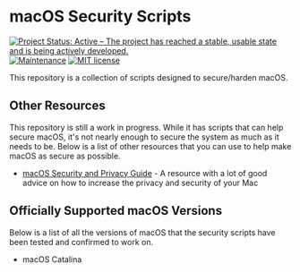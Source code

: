# macOS Security Scripts

[![Project Status: Active – The project has reached a stable, usable state and is being actively developed.](https://www.repostatus.org/badges/latest/active.svg)](https://www.repostatus.org/#active)
[![Maintenance](https://img.shields.io/maintenance/yes/2020)](https://github.com/StrangeRanger/macos-security-scripts/graphs/commit-activity)
[![MIT license](https://img.shields.io/badge/License-MIT-blue.svg)](https://lbesson.mit-license.org/)

This repository is a collection of scripts designed to secure/harden macOS.

## Other Resources

This repository is still a work in progress. While it has scripts that can help secure macOS, it's not nearly enough to secure the system as much as it needs to be. Below is a list of other resources that you can use to help make macOS as secure as possible.

* [macOS Security and Privacy Guide](https://github.com/drduh/macOS-Security-and-Privacy-Guide) - A resource with a lot of good advice on how to increase the privacy and security of your Mac

## Officially Supported macOS Versions

Below is a list of all the versions of macOS that the security scripts have been tested and confirmed to work on.

* macOS Catalina
